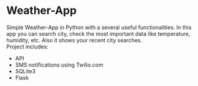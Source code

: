 # Weather-App  
Simple Weather-App in Python with a several useful functionalities. In this app you can search city, check the most important data like temperature, humidity, etc. Also it shows your recent city searches.  
Project includes:
- API
- SMS notifications using Twilio.com
- SQLite3
- Flask
